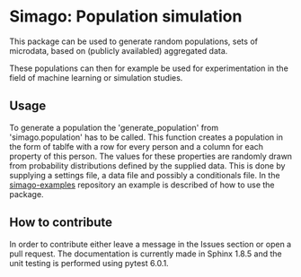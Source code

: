 # Simago: Population simulation

This package can be used to generate random populations, sets of microdata, based
on (publicly availabled) aggregated data.  

These populations can then for example be used for experimentation in the field
of machine learning or simulation studies.

## Usage
To generate a population the 'generate_population' from 'simago.population' has
to be called. This function creates a population in the form of tablfe with a
row for every person and a column for each property of this person. The values
for these properties are randomly drawn from probability distributions defined
by the supplied data. This is done by supplying a settings file, a data file and
possibly a conditionals file. In the
[simago-examples](www.github.com/alexanderharms/simago-examples) repository an example is
described of how to use the package.

## How to contribute
In order to contribute either leave a message in the Issues section or open a pull request. The documentation is currently made in Sphinx 1.8.5 and the unit testing is performed using pytest 6.0.1.
